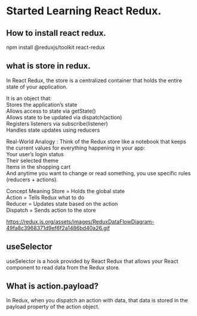 # Started Learning React Redux.

## How to install react redux.
npm install @reduxjs/toolkit react-redux <br>

## what is store in redux.
In React Redux, the store is a centralized container that holds the entire state of your application.<br>

It is an object that:<br>
Stores the application’s state<br>
Allows access to state via getState()<br>
Allows state to be updated via dispatch(action)<br>
Registers listeners via subscribe(listener)<br>
Handles state updates using reducers<br>

Real-World Analogy : 
Think of the Redux store like a notebook that keeps the current values for everything happening in your app:<br>
Your user’s login status<br>
Their selected theme<br>
Items in the shopping cart<br>
And anytime you want to change or read something, you use specific rules (reducers + actions).<br>

Concept	Meaning
Store = 	Holds the global state<br>
Action = 	Tells Redux what to do<br>
Reducer	 = Updates state based on the action<br>
Dispatch =	Sends action to the store<br>

https://redux.js.org/assets/images/ReduxDataFlowDiagram-49fa8c3968371d9ef6f2a1486bd40a26.gif


## useSelector

useSelector is a hook provided by React Redux that allows your React component to read data from the Redux store.


## What is action.payload?

In Redux, when you dispatch an action with data, that data is stored in the payload property of the action object.


